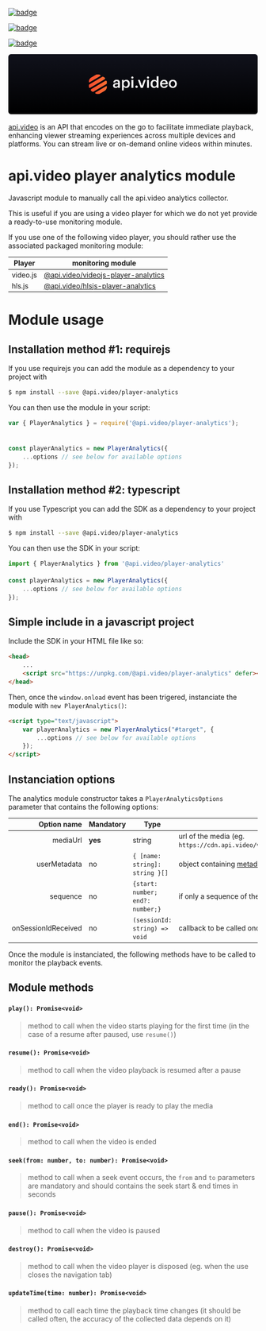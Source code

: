 [![badge](https://img.shields.io/twitter/follow/api_video?style=social)](https://twitter.com/intent/follow?screen_name=api_video)

[![badge](https://img.shields.io/github/stars/apivideo/player-analytics?style=social)](https://github.com/apivideo/player-analytics)

[![badge](https://img.shields.io/discourse/topics?server=https%3A%2F%2Fcommunity.api.video)](https://community.api.video)

![](https://github.com/apivideo/API_OAS_file/blob/master/apivideo_banner.png)

[api.video](https://api.video) is an API that encodes on the go to facilitate immediate playback, enhancing viewer streaming experiences across multiple devices and platforms. You can stream live or on-demand online videos within minutes.

# api.video player analytics module

Javascript module to manually call the api.video analytics collector. 

This is useful if you are using a video player for which we do not yet provide a ready-to-use monitoring module.

If you use one of the following video player, you should rather use the associated packaged monitoring module:

| Player   | monitoring module                                                                           |
| -------- | ------------------------------------------------------------------------------------------- |
| video.js | [@api.video/videojs-player-analytics](https://github.com/apivideo/videojs-player-analytics) |
| hls.js   | [@api.video/hlsjs-player-analytics](https://github.com/apivideo/hlsjs-player-analytics)     |


# Module usage

## Installation method #1: requirejs

If you use requirejs you can add the module as a dependency to your project with 

```sh
$ npm install --save @api.video/player-analytics
```

You can then use the module in your script: 

```javascript
var { PlayerAnalytics } = require('@api.video/player-analytics');


const playerAnalytics = new PlayerAnalytics({
    ...options // see below for available options
});
```

## Installation method #2: typescript

If you use Typescript you can add the SDK as a dependency to your project with 

```sh
$ npm install --save @api.video/player-analytics
```

You can then use the SDK in your script: 

```typescript
import { PlayerAnalytics } from '@api.video/player-analytics'

const playerAnalytics = new PlayerAnalytics({
    ...options // see below for available options
});
```

## Simple include in a javascript project

Include the SDK in your HTML file like so:

```html
<head>
    ...
    <script src="https://unpkg.com/@api.video/player-analytics" defer></script>
</head>
```

Then, once the `window.onload` event has been trigered, instanciate the module with `new PlayerAnalytics()`:
```html
<script type="text/javascript">
    var playerAnalytics = new PlayerAnalytics("#target", { 
        ...options // see below for available options
    });
</script>
```

## Instanciation options

The analytics module constructor takes a `PlayerAnalyticsOptions` parameter that contains the following options:

 
|         Option name | Mandatory | Type                                  | Description                                                                                                  |
| ------------------: | --------- | ------------------------------------- | ------------------------------------------------------------------------------------------------------------ |
|            mediaUrl | **yes**   | string                                | url of the media (eg. `https://cdn.api.video/vod/vi5oDagRVJBSKHxSiPux5rYD/hls/manifest.m3u8`)                |
|        userMetadata | no        | ```{ [name: string]: string }[]```    | object containing [metadata](https://api.video/blog/tutorials/dynamic-metadata) (see **Full example** below) |
|            sequence | no        | ```{start: number; end?: number;} ``` | if only a sequence of the video is going to be played                                                        |
| onSessionIdReceived | no        | ```(sessionId: string) => void```     | callback to be called once the session id is reveiced                                                        |
 

Once the module is instanciated, the following methods have to be called to monitor the playback events.

## Module methods

#### `play(): Promise<void>` 
> method to call when the video starts playing for the first time (in the case of a resume after paused, use `resume()`)

#### `resume(): Promise<void>`
> method to call when the video playback is resumed after a pause

#### `ready(): Promise<void>`
> method to call once the player is ready to play the media

#### `end(): Promise<void>`
> method to call when the video is ended

#### `seek(from: number, to: number): Promise<void>`
> method to call when a seek event occurs, the `from` and `to` parameters are mandatory and should contains the seek start & end times in seconds

#### `pause(): Promise<void>`
> method to call when the video is paused

#### `destroy(): Promise<void>`
> method to call when the video player is disposed (eg. when the use closes the navigation tab)

#### `updateTime(time: number): Promise<void>`
> method to call each time the playback time changes (it should be called often, the accuracy of the collected data depends on it)

